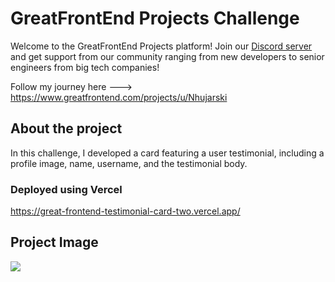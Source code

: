 <!-- Use Ctrl/Cmd + Shift + V in VS Code to preview this Markdown file. -->

# GreatFrontEnd Projects Challenge

Welcome to the GreatFrontEnd Projects platform! Join our [Discord server](https://www.greatfrontend.com/community) and get support from our community ranging from new developers to senior engineers from big tech companies!

Follow my journey here ---> https://www.greatfrontend.com/projects/u/Nhujarski

## About the project

In this challenge, I developed a card featuring a user testimonial, including a profile image, name, username, and the testimonial body.

### Deployed using Vercel

https://great-frontend-testimonial-card-two.vercel.app/

## Project Image

<img src="img/Screenshot 2024-10-23 at 8.21.05 PM.png" />
